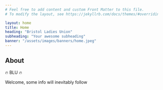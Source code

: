 ```yaml
---
# Feel free to add content and custom Front Matter to this file.
# To modify the layout, see https://jekyllrb.com/docs/themes/#overriding-theme-defaults

layout: home
title: Home
heading: "Bristol Ladies Union"
subheading: "Your awesome subheading"
banner: "/assets/images/banners/home.jpeg"
---
```


<h2>About</h2>
<p>🔥 BLU 🔥</p>
<p>Welcome, some info will inevitably follow</p>
